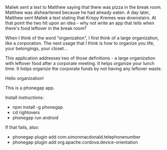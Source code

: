 Maliek sent a text to Matthew saying that there was pizza in the break room.
Matthew was disheartened because he had already eaten.
A day later, Matthew sent Maliek a text stating that Krispy Kremes was downstairs.
At that point the two hit upon an idea - why not write an app that tells when there's food leftover in the break room?

When I think of the word "organization", I first think of a large organization, like a corporation.
The next usage that I think is how to organize you life, your belongings, your closet...

This application addresses two of those definitions - a large organization with leftover food after a corporate meeting.
It helps organize your lunch time.
It helps organize the corporate funds by not having any leftover waste.




Hello organization!

This is a phonegap app.

Install instructions: 
* npm install -g phonegap
* cd rightovers
* phonegap run android

If that fails, also:
* phonegap plugin add com.simonmacdonald.telephonenumber
* phonegap plugin add org.apache.cordova.device-orientation
